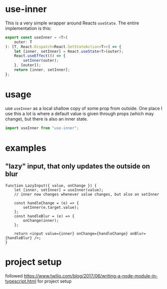 # use-inner

This is a very simple wrapper around Reacts `useState`. The entire implementation is this:

```typescript
export const useInner = <T>(
    outer: T
): [T, React.Dispatch<React.SetStateAction<T>>] => {
    let [inner, setInner] = React.useState<T>(outer);
    React.useEffect(() => {
        setInner(outer);
    }, [outer]);
    return [inner, setInner];
};
```

# usage

use `useInner` as a local shallow copy of some prop from outside. One place I use this a lot is where a default value is given through props (which may change), but there is also an inner state.

```typescript
import useInner from "use-inner";
```

# examples

## "lazy" input, that only updates the outside on blur

```tsx
function LazyInput({ value, onChange }) {
    let [inner, setInner] = useInner(value);
    // inner now changes whenever value changes, but also on setInner

    const handleChange = (e) => {
        setInner(e.target.value);
    };
    const handleBlur = (e) => {
        onChange(inner);
    };

    return <input value={inner} onChange={handleChange} onBlur={handleBlur} />;
}
```

# project setup

followed https://www.twilio.com/blog/2017/06/writing-a-node-module-in-typescript.html for project setup
